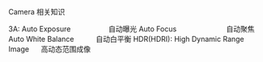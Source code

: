Camera 相关知识

3A:
Auto Exposure                   自动曝光
Auto Focus                         自动聚焦
Auto White Balance           自动白平衡
HDR(HDRI): High Dynamic Range Image      高动态范围成像